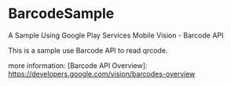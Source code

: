 # BarcodeSample
A Sample Using Google Play Services Mobile Vision - Barcode API


This is a sample use Barcode API to read qrcode.

more information: [Barcode API Overview]: https://developers.google.com/vision/barcodes-overview
